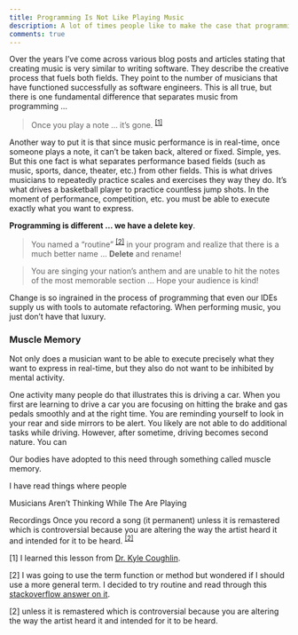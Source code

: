 ```yaml
---
title: Programming Is Not Like Playing Music
description: A lot of times people like to make the case that programming is similar to creating music.  In this post I make the case that programing is not like playing music by stating a short, simple and basic truth ...
comments: true
---
```


Over the years I’ve come across various blog posts and articles stating that creating music is very similar to writing software.  They describe the creative process that fuels both fields.  They point to the number of musicians that have functioned successfully as software engineers.  This is all true, but there is one fundamental difference that separates music from programming …

> Once you play a note … it’s gone. <sup>[[1]](#coughlin-lesson)</sup>

Another way to put it is that since music performance is in real-time, once someone plays a note, it can’t be taken back, altered or fixed.  Simple, yes.  But this one fact is what separates performance based fields (such as music, sports, dance, theater, etc.) from other fields.  This is what drives musicians to repeatedly practice scales and exercises they way they do.  It’s what drives a basketball player to practice countless jump shots.  In the moment of performance, competition, etc. you must be able to execute exactly what you want to express.

**Programming is different … we have a delete key**.  

> You named a “routine” <sup>[[2]](#thought-on-routine)</sup> in your program and realize that there is a much better name … **Delete** and rename!

> You are singing your nation’s anthem and are unable to hit the notes of the most memorable section … Hope your audience is kind!

Change is so ingrained in the process of programming that even our IDEs supply us with tools to automate refactoring.  When performing music, you just don’t have that luxury.  

### Muscle Memory
Not only does a musician want to be able to execute precisely what they want to express in real-time, but they also do not want to be inhibited by mental activity.  

One activity many people do that illustrates this is driving a car.  When you first are learning to drive a car you are focusing on hitting the brake and gas pedals smoothly and at the right time.  You are reminding yourself to look in your rear and side mirrors to be alert.  You likely are not able to do additional tasks while driving.  However, after sometime, driving becomes second nature.  You can 

Our bodies have adopted to this need through something called muscle memory.

I have read things where people 

Musicians Aren’t Thinking While The Are Playing

Recordings
Once you record a song (it permanent) unless it is remastered which is controversial because you are altering the way the artist heard it and intended for it to be heard. <sup>[[2]](#)</sup>


[kyle-coughlin]: http://www.kylecoughlin.com/
[coding-horror-take]: https://blog.codinghorror.com/the-one-thing-programmers-and-musicians-have-in-common/
[stackoverflow-routine]: https://stackoverflow.com/questions/6885937/whats-the-technical-definition-for-routine
[commit]: https://en.wikipedia.org/wiki/Commit_(version_control)


<a name=”coughlin-lesson”>[1]</a> I learned this lesson from [Dr. Kyle Coughlin][kyle-coughlin].

<a name=”thoughts-on-routine”>[2]</a> I was going to use the term function or method but wondered if I should use a more general term.  I decided to try routine and read through this [stackoverflow answer on it][stackoverflow-routine].

<a name=”coughlin-lesson”>[2]</a> unless it is remastered which is controversial because you are altering the way the artist heard it and intended for it to be heard.












